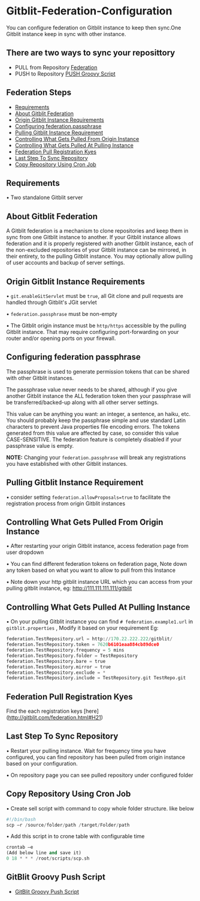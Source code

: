 # Gitblit-Federation-Configuration
You can configure federation on Gitblit instance to keep then sync.One Gitblit instance keep in sync with other instance.


## There are two ways to sync your reposittory 
* PULL from Repository [Federation](#federation-steps)
* PUSH to Repository [PUSH Groovy Script](#gitblit-groovy-push-script)

## Federation Steps

* [Requirements](#requirements)
* [About Gitblit Federation](#about-gitblit-federation)
* [Origin Gitblit Instance Requirements](#origin-gitblit-instance-requirements)
* [Configuring federation.passphrase](#configuring-federation-passphrase)
* [Pulling Gitblit Instance Requirement](#pulling-gitblit-instance-requirement)
* [Controlling What Gets Pulled From Origin Instance](#controlling-what-gets-pulled-from-origin-instance)
* [Controlling What Gets Pulled At Pulling Instance](#controlling-what-gets-pulled-at-pulling-instance)
* [Federation Pull Registration Kyes](#federation-pull-registration-kyes)
* [Last Step To Sync Repository](#last-step-to-sync-repository)
* [Copy Repository Using Cron Job](#copy-repository-using-cron-job)
 
## Requirements
•	Two standalone Gitblit server

## About Gitblit Federation
A Gitblit federation is a mechanism to clone repositories and keep them in sync from one Gitblit instance to another. If your Gitblit instance allows federation and it is properly registered with another Gitblit instance, each of the non-excluded repositories of your Gitblit instance can be mirrored, in their entirety, to the pulling Gitblit instance. You may optionally allow pulling of user accounts and backup of server settings.


## Origin Gitblit Instance Requirements
•	`git.enableGitServlet` must be `true`, all Git clone and pull requests are handled through Gitblit's JGit servlet

•	`federation.passphrase` must be non-empty

•	The Gitblit origin instance must be `http/https` accessible by the pulling Gitblit instance. That may require configuring port-forwarding on your router and/or opening ports on your firewall.


## Configuring federation passphrase
The passphrase is used to generate permission tokens that can be shared with other Gitblit instances.

The passphrase value never needs to be shared, although if you give another Gitblit instance the ALL federation token then your passphrase will be transferred/backed-up along with all other server settings.

This value can be anything you want: an integer, a sentence, an haiku, etc. You should probably keep the passphrase simple and use standard Latin characters to prevent Java properties file encoding errors. The tokens generated from this value are affected by case, so consider this value CASE-SENSITIVE.
The federation feature is completely disabled if your passphrase value is empty.

**NOTE:**
Changing your `federation.passphrase` will break any registrations you have established with other Gitblit instances.

## Pulling Gitblit Instance Requirement
•	consider setting `federation.allowProposals=true` to facilitate the registration process from origin Gitblit instances

## Controlling What Gets Pulled From Origin Instance
•	After restarting your origin Gitblit instance, access federation page from user dropdown

•	You can find different federation tokens on federation page, Note down any token based on what you want to allow to pull from this Instance

•	Note down your http gitblit instance URL which you can access from your pulling gitblit instance, eg: http://111.111.111.111/gitblit


## Controlling What Gets Pulled At Pulling Instance
•	On your pulling Gitblit instance you can find `# federation.example1.url`  in `gitblit.properties` , Modify it based on your requirement
Eg:

```python
federation.TestRepository.url = http://170.22.222.222/gitblit/
federation.TestRepository.token = 7620b6101eaa884cb89dce0
federation.TestRepository.frequency = 5 mins
federation.TestRepository.folder = TestRepository
federation.TestRepository.bare = true
federation.TestRepository.mirror = true
federation.TestRepository.exclude = *
federation.TestRepository.include = TestRepository.git TestRepo.git
```

## Federation Pull Registration Kyes
 Find the each registration keys [here]  (http://gitblit.com/federation.html#H21)
 
 
## Last Step To Sync Repository
•	Restart your pulling instance. Wait for frequency time you have configured, you can find repository has been pulled from origin instance based on your configuration.

•	On repository page you can see pulled repository under configured folder


## Copy Repository Using Cron Job

•	Create sell script with command to copy whole folder structure. like below

```python
#!/bin/bash
scp –r /source/folder/path /target/Folder/path
```

•	Add this script in to crone table with configurable time

```python
crontab –e 
(Add below line and save it)
0 18 * * * /root/scripts/scp.sh
 ```

## GitBlit Groovy Push Script

* [GitBlit Groovy Push Script](https://github.com/ankit337/GitBlit-groovy-Pushhook)

